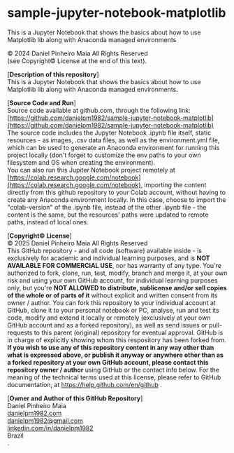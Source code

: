 # sample-jupyter-notebook-matplotlib
This is a Jupyter Notebook that shows the basics about how to use Matplotlib lib along with Anaconda managed environments

© 2024 Daniel Pinheiro Maia All Rights Reserved<br>
(see Copyright© License at the end of this text).

[**Description of this repository**]<br>
This is a Jupyter Notebook that shows the basics about how to use Matplotlib lib along with Anaconda managed environments.

[**Source Code and Run**]<br>
Source code available at github.com, through the following link:<br>
[https://github.com/danielpm1982/sample-jupyter-notebook-matplotlib](https://github.com/danielpm1982/sample-jupyter-notebook-matplotlib) <br>
The source code includes the Jupyter Notebook .ipynb file itself, static resources - as images, .csv data files, as well as the environment.yml file, which can be used to generate an Anaconda environment for running this project locally (don't forget to customize the env paths to your own filesystem and OS when creating the environment).<br>
You can also run this Jupiter Notebook project remotely at [https://colab.research.google.com/notebook](https://colab.research.google.com/notebook), importing the content directly from this github repository to your Colab account, without having to create any Anaconda environment locally. In this case, choose to import the "colab-version" of the .ipynb file, instead of the other .ipynb file - the content is the same, but the resources' paths were updated to remote paths, instead of local ones.

[**Copyright© License**]<br>
© 2025 Daniel Pinheiro Maia All Rights Reserved<br>
This GitHub repository - and all code (software) available inside - is exclusively for academic and individual learning purposes, and is **NOT AVAILABLE FOR COMMERCIAL USE**, nor has warranty of any type. You're authorized to fork, clone, run, test, modify, branch and merge it, at your own risk and using your own GitHub account, for individual learning purposes only, but you're **NOT ALLOWED to distribute, sublicense and/or sell copies of the whole or of parts of it** without explicit and written consent from its owner / author. You can fork this repository to your individual account at GitHub, clone it to your personal notebook or PC, analyse, run and test its code, modify and extend it locally or remotely (exclusively at your own GitHub account and as a forked repository), as well as send issues or pull-requests to this parent (original) repository for eventual approval. GitHub is in charge of explicitly showing whom this respository has been forked from. **If you wish to use any of this repository content in any way other than what is expressed above, or publish it anyway or anywhere other than as a forked repository at your own GitHub account, please contact this repository owner / author** using GitHub or the contact info below. For the meaning of the technical terms used at this license, please refer to GitHub documentation, at https://help.github.com/en/github .

[**Owner and Author of this GitHub Repository**]<br>
Daniel Pinheiro Maia<br>
[danielpm1982.com](https://www.danielpm1982.com)<br>
danielpm1982@gmail.com<br>
[linkedin.com/in/danielpm1982](https://www.linkedin.com/in/danielpm1982)<br>
Brazil<br>
.
